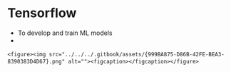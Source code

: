 # Tensorflow

* To develop and train ML models
*

    <figure><img src="../../../.gitbook/assets/{999BA875-D86B-42FE-BEA3-8390383D4D67}.png" alt=""><figcaption></figcaption></figure>
